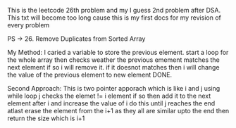 This is the leetcode 26th problem and my I guess 2nd problem after DSA.
This txt will become too long cause this is my first docs for my revision of every problem 

PS -> 26. Remove Duplicates from Sorted Array

My Method: 
    I caried a variable to store the previous element.
    start a loop for the whole array then checks weather the previous emement matches the next element if so i will remove it.
    if it doesnot matches then i will change the value of the previous element to new element
    DONE.

Second Approach:
    This is two pointer apporach which is like i and j
    using while loop
    j checks the elemet != i element 
    if so then add it to the next element after i and increase the value of i
    do this until j reaches the end
    atlast erase the element from the i+1 as they all are similar upto the end
    then return the size which is i+1 